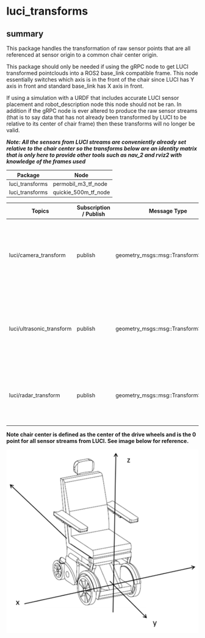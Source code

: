 # luci_transforms

## summary

This package handles the transformation of raw sensor points that are all referenced at sensor origin to a common chair center origin.

This package should only be needed if using the gRPC node to get LUCI transformed pointclouds into a ROS2 base_link compatible frame. This node essentially switches which axis is in the front of the chair since LUCI has Y axis in front and
standard base_link has X axis in front. 

If using a simulation with a URDF that includes accurate LUCI sensor placement and robot_description node this node should not be ran. In addition if the gRPC node is ever altered to produce the raw sensor streams (that is to say data that has not already
been transformed by LUCI to be relative to its center of chair frame) then these transforms will no longer be valid.

_**Note: All the sensors from LUCI streams are conveniently  already set relative to the chair center so the transforms below are an identity matrix that is only here to provide other tools such as nav\_2 and rviz2 with knowledge of the frames used**_

| Package | Node |
|---------|------|
| luci_transforms | permobil_m3_tf_node |
| luci_transforms | quickie_500m_tf_node |

| Topics | Subscription / Publish | Message Type | Description |
|--------|------------------------|--------------|-------------|
| luci/camera_transform | publish | geometry_msgs::msg::TransformStamped | Transformation from front camera pointcloud to chair center <br/><br/> (base_link = chair center, base_camera = camera stream) |
| luci/ultrasonic_transform | publish | geometry_msgs::msg::TransformStamped | Transformation from ultransonic pointcloud to chair center <br/><br/> (base_link = chair center, base_ultrasonic = ultrasonic stream) |
| luci/radar_transform | publish | geometry_msgs::msg::TransformStamped | Transformation from radar pointcloud to chair center <br/><br/> (base_link = chair center, base_radar = radar stream) |

**Note chair center is defined as the center of the drive wheels and is the 0 point for all sensor streams from LUCI. See image below for reference.**

![luci chair center image](luci-chair-center.png)
